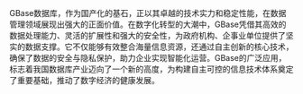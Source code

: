 GBase数据库，作为国产化的基石，正以其卓越的技术实力和稳定性能，在数据管理领域展现出强大的正面价值。在数字化转型的大潮中，GBase凭借其高效的数据处理能力、灵活的扩展性和强大的安全性，为政府机构、企事业单位提供了坚实的数据支撑。它不仅能够有效整合海量信息资源，还通过自主创新的核心技术，确保了数据的安全与隐私保护，助力企业实现智能化运营。GBase的广泛应用，标志着我国数据库产业迈向了一个新的高度，为构建自主可控的信息技术体系奠定了重要基础，推动了数字经济的健康发展。